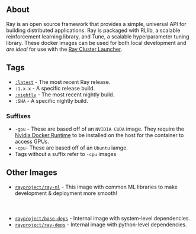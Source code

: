 ## About
Ray is an open source framework that provides a simple, universal API for building distributed applications. Ray is packaged with RLlib, a scalable reinforcement learning library, and Tune, a scalable hyperparameter tuning library. 
These docker images can be used for both local development and *are ideal* for use with the [Ray Cluster Launcher](https://docs.ray.io/en/latest/cluster/launcher.html).




## Tags
* [`:latest`](https://hub.docker.com/repository/docker/rayproject/ray/tags?page=1&name=latest) - The most recent Ray release.
* `:1.x.x` - A specific release build. 
* [`:nightly`](https://hub.docker.com/repository/docker/rayproject/ray/tags?page=1&name=nightly) - The most recent nightly build.
* `:SHA` - A specific nightly build.

### Suffixes
* `-gpu` - These are based off of an `NVIDIA CUDA` image. They require the [Nvidia Docker Runtime](https://github.com/NVIDIA/nvidia-docker) to be installed on the host for the container to access GPUs.  
* `-cpu`- These are based off of an `Ubuntu` iamge.
* Tags without a suffix refer to `-cpu` images

## Other Images
* [`rayproject/ray-ml`](https://hub.docker.com/repository/docker/rayproject/ray-ml) - This image with common ML libraries to make development & deployment more smooth!
<br></br><br></br>
* [`rayproject/base-deps`](https://hub.docker.com/repository/docker/rayproject/base-deps) - Internal image with system-level dependencies.
* [`rayproject/ray-deps`](https://hub.docker.com/repository/docker/rayproject/ray-deps) - Internal image with python-level dependencies. 
